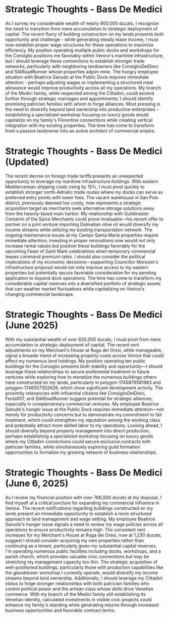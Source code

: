 # Strategic Thoughts - Bass De Medici

As I survey my considerable wealth of nearly 900,000 ducats, I recognize the need to transition from mere accumulation to strategic deployment of capital. The recent flurry of building construction on my lands presents both opportunity and challenge - while generating steady lease income, I must now establish proper wage structures for these operations to maximize efficiency. My position operating multiple public docks and workshops for the Consiglio positions me favorably within Venice's maritime infrastructure, but I should leverage these connections to establish stronger trade networks, particularly with neighboring landowners like ConsiglioDeiDieci and SilkRoadRunner whose properties adjoin mine. The hungry employee situation with Beatrice Sanudo at the Public Dock requires immediate attention - perhaps adjusting wages or implementing a structured meal allowance would improve productivity across all my operations. My branch of the Medici family, while respected among the Cittadini, could ascend further through strategic marriages and appointments; I should identify promising patrician families with whom to forge alliances. Most pressing is the need to diversify beyond land ownership into productive enterprises - establishing a specialized workshop focusing on luxury goods would capitalize on my family's Florentine connections while creating vertical integration with my existing properties. The time has come to transform from a passive landowner into an active architect of commercial empire.

# Strategic Thoughts - Bass De Medici (Updated)

The recent decree on foreign trade tariffs presents an unexpected opportunity to leverage my maritime infrastructure holdings. With eastern Mediterranean shipping costs rising by 15%, I must pivot quickly to establish stronger north-Adriatic trade routes where my docks can serve as preferred entry points with lower fees. The vacant warehouse in San Polo district, previously deemed too costly, now represents a strategic acquisition target as merchants seek alternative storage solutions away from the heavily-taxed main harbor. My relationship with Guildmaster Contarini of the Spice Merchants could prove invaluable—his recent offer to partner on a joint venture importing Dalmatian olive oil would diversify my income streams while utilizing my existing transportation network. The ongoing maintenance issues at my Campo Santa Maria properties require immediate attention; investing in proper renovations now would not only increase rental values but position these buildings favorably for the upcoming Feast of Saint Mark celebrations when temporary commercial leases command premium rates. I should also consider the political implications of my economic decisions—supporting Councillor Morosini's infrastructure proposal would not only improve access to my eastern properties but potentially secure favorable consideration for my pending application to expand dock operations. The time has come to transform my considerable capital reserves into a diversified portfolio of strategic assets that can weather market fluctuations while capitalizing on Venice's changing commercial landscape.

# Strategic Thoughts - Bass De Medici (June 2025)

With my substantial wealth of over 820,000 ducats, I must pivot from mere accumulation to strategic deployment of capital. The recent rent adjustments on my Merchant's House at Ruga dei Oresi, while manageable, signal a broader trend of increasing property costs across Venice that could affect my numerous land holdings. My position operating ten public buildings for the Consiglio presents both stability and opportunity—I should leverage these relationships to secure preferential treatment in future ventures while exploring how to monetize the numerous buildings others have constructed on my lands, particularly in polygon-1745879581983 and polygon-1746057352428, which show significant development activity. The proximity relevancies with influential citizens like ConsiglioDeiDieci, Feola007, and SilkRoadRunner suggest potential for strategic alliances, especially in complementary commercial ventures. My employee Beatrice Sanudo's hunger issue at the Public Dock requires immediate attention—not merely for productivity concerns but to demonstrate my commitment to fair treatment, which could strengthen my reputation among the working class and potentially attract more skilled labor to my operations. Looking ahead, I should diversify beyond property management into direct production, perhaps establishing a specialized workshop focusing on luxury goods where my Cittadini connections could secure exclusive contracts with patrician families, while simultaneously exploring guild formation opportunities to formalize my growing network of business relationships.

# Strategic Thoughts - Bass De Medici (June 6, 2025)

As I review my financial position with over 766,000 ducats at my disposal, I find myself at a critical juncture for expanding my commercial influence in Venice. The recent notifications regarding buildings constructed on my lands present an immediate opportunity to establish a more structured approach to land management and wage setting. My employee Beatrice Sanudo's hunger issue signals a need to review my wage policies across all operations to ensure productivity remains high. The consistent rent increases for my Merchant's House at Ruga dei Oresi, now at 1,230 ducats, suggest I should consider acquiring my own properties rather than continuing as a tenant, particularly given my substantial capital reserves. I'm operating numerous public facilities including docks, workshops, and a parish church, which provides valuable civic connections but may be stretching my management capacity too thin. The strategic acquisition of well-positioned buildings, particularly those with production capabilities like the glassblower workshop I currently operate, would diversify my income streams beyond land ownership. Additionally, I should leverage my Cittadini status to forge stronger relationships with both patrician families who control political power and the artisan class whose skills drive Venetian commerce. With my branch of the Medici family still establishing its Venetian identity, calculated investments in visible civic projects could enhance my family's standing while generating returns through increased business opportunities and favorable contract terms.
